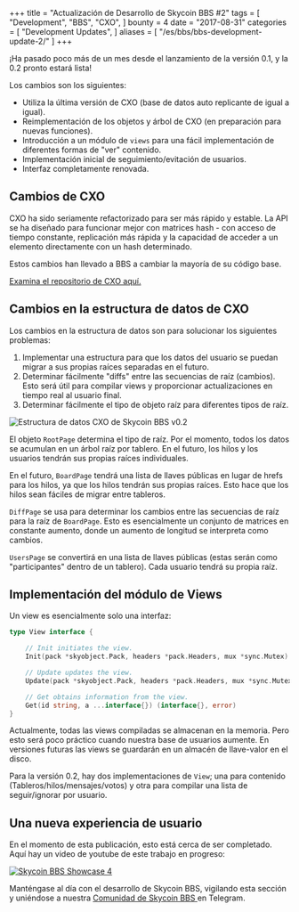 +++
title = "Actualización de Desarrollo de Skycoin BBS #2"
tags = [
    "Development",
    "BBS",
    "CXO",
]
bounty = 4
date = "2017-08-31"
categories = [
    "Development Updates",
]
aliases = [
	"/es/bbs/bbs-development-update-2/"
]
+++

¡Ha pasado poco más de un mes desde el lanzamiento de la versión 0.1, y la 0.2 pronto estará lista!

Los cambios son los siguientes:

- Utiliza la última versión de CXO (base de datos auto replicante de igual a igual).
- Reimplementación de los objetos y árbol de CXO (en preparación para nuevas funciones).
- Introducción a un módulo de `views` para una fácil implementación de diferentes formas de "ver" contenido.
- Implementación inicial de seguimiento/evitación de usuarios.
- Interfaz completamente renovada.

## Cambios de CXO

CXO ha sido seriamente refactorizado para ser más rápido y estable.
La API se ha diseñado para funcionar mejor con matrices hash - con acceso
de tiempo constante, replicación más rápida y la capacidad de acceder a un
elemento directamente con un hash determinado.

Estos cambios han llevado a BBS a cambiar la mayoría de su código base.

[Examina el repositorio de CXO aquí.](https://github.com/skycoin/cxo)

## Cambios en la estructura de datos de CXO

Los cambios en la estructura de datos son para solucionar los siguientes problemas:

1. Implementar una estructura para que los datos del usuario se puedan migrar a sus propias raíces separadas en el futuro.
2. Determinar fácilmente "diffs" entre las secuencias de raíz (cambios). Esto será útil para compilar views y proporcionar actualizaciones en tiempo real al usuario final.
3. Determinar fácilmente el tipo de objeto raíz para diferentes tipos de raíz.

![Estructura de datos CXO de Skycoin BBS v0.2](/img/bbs_cxo_datastructure_v0.2.png)

El objeto  `RootPage` determina el tipo de raíz. Por el momento,
todos los datos se acumulan en un árbol raíz por tablero. En el futuro,
los hilos y los usuarios tendrán sus propias raíces individuales.

En el futuro, `BoardPage` tendrá una lista de llaves públicas en lugar
de hrefs para los hilos, ya que los hilos tendrán sus propias raíces.
Esto hace que los hilos sean fáciles de migrar entre tableros.

`DiffPage` se usa para determinar los cambios entre las secuencias
de raíz para la raíz de `BoardPage`. Esto es esencialmente un conjunto de matrices
en constante aumento, donde un aumento de longitud se interpreta como cambios.

`UsersPage` se convertirá en una lista de llaves públicas
(estas serán como "participantes" dentro de un tablero). Cada usuario tendrá su propia raíz.

## Implementación del módulo de Views

Un view es esencialmente solo una interfaz:

```go
type View interface {

	// Init initiates the view.
	Init(pack *skyobject.Pack, headers *pack.Headers, mux *sync.Mutex) error

	// Update updates the view.
	Update(pack *skyobject.Pack, headers *pack.Headers, mux *sync.Mutex) error

	// Get obtains information from the view.
	Get(id string, a ...interface{}) (interface{}, error)
}
```

Actualmente, todas las views compiladas se almacenan en la memoria.
Pero esto será poco práctico cuando nuestra base de usuarios aumente.
En versiones futuras las views se guardarán en un almacén de llave-valor en el disco.

Para la versión 0.2, hay dos implementaciones de `View`;
una para contenido (Tableros/hilos/mensajes/votos) y otra para compilar una lista de seguir/ignorar por usuario.

## Una nueva experiencia de usuario

En el momento de esta publicación, esto está cerca de ser completado. Aquí hay un video de youtube de este trabajo en progreso:

[![Skycoin BBS Showcase 4](https://i.ytimg.com/vi/Oue3WVkmGh4/0.jpg)](https://youtu.be/Oue3WVkmGh4)

Manténgase al día con el desarrollo de Skycoin BBS, vigilando esta sección y uniéndose a nuestra [Comunidad de Skycoin BBS ](https://t.me/skycoinbbs) en Telegram.
